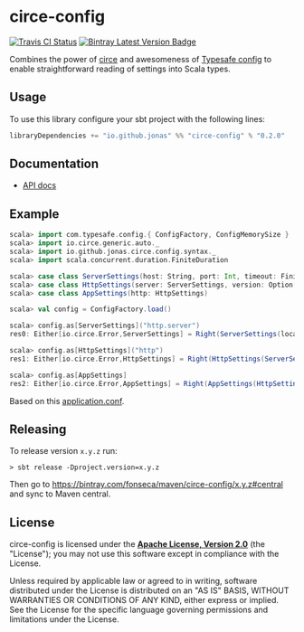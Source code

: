 # circe-config

[![Travis CI Status]][Travis CI]
[![Bintray Latest Version Badge]][Bintray Latest Version]

Combines the power of [circe] and awesomeness of [Typesafe config] to
enable straightforward reading of settings into Scala types.

## Usage

To use this library configure your sbt project with the following lines:

```sbt
libraryDependencies += "io.github.jonas" %% "circe-config" % "0.2.0"
```

## Documentation

 - [API docs](https://jonas.github.io/circe-config/io/github/jonas/circe/config/index.html)

## Example

```scala
scala> import com.typesafe.config.{ ConfigFactory, ConfigMemorySize }
scala> import io.circe.generic.auto._
scala> import io.github.jonas.circe.config.syntax._
scala> import scala.concurrent.duration.FiniteDuration

scala> case class ServerSettings(host: String, port: Int, timeout: FiniteDuration, maxUpload: ConfigMemorySize)
scala> case class HttpSettings(server: ServerSettings, version: Option[Double])
scala> case class AppSettings(http: HttpSettings)

scala> val config = ConfigFactory.load()

scala> config.as[ServerSettings]("http.server")
res0: Either[io.circe.Error,ServerSettings] = Right(ServerSettings(localhost,8080,5 seconds,ConfigMemorySize(5242880)))

scala> config.as[HttpSettings]("http")
res1: Either[io.circe.Error,HttpSettings] = Right(HttpSettings(ServerSettings(localhost,8080,5 seconds,ConfigMemorySize(5242880)),Some(1.1)))

scala> config.as[AppSettings]
res2: Either[io.circe.Error,AppSettings] = Right(AppSettings(HttpSettings(ServerSettings(localhost,8080,5 seconds,ConfigMemorySize(5242880)),Some(1.1))))
```

Based on this [application.conf].

 [application.conf]: https://github.com/jonas/circe-config/tree/master/src/test/resources/application.conf

## Releasing

To release version `x.y.z` run:

    > sbt release -Dproject.version=x.y.z

Then go to https://bintray.com/fonseca/maven/circe-config/x.y.z#central and sync
to Maven central.

## License

circe-config is licensed under the **[Apache License, Version 2.0][apache]** (the
"License"); you may not use this software except in compliance with the License.

Unless required by applicable law or agreed to in writing, software
distributed under the License is distributed on an "AS IS" BASIS,
WITHOUT WARRANTIES OR CONDITIONS OF ANY KIND, either express or implied.
See the License for the specific language governing permissions and
limitations under the License.

 [apache]: http://www.apache.org/licenses/LICENSE-2.0
 [circe]: https://github.com/circe/circe
 [Typesafe config]: https://github.com/typesafehub/config
 [Travis CI]: https://travis-ci.org/jonas/circe-config
 [Travis CI Status]: https://travis-ci.org/jonas/circe-config.svg?branch=master
 [Bintray Latest Version Badge]: https://api.bintray.com/packages/fonseca/maven/circe-config/images/download.svg
 [Bintray Latest Version]: https://bintray.com/fonseca/maven/circe-config/_latestVersion
